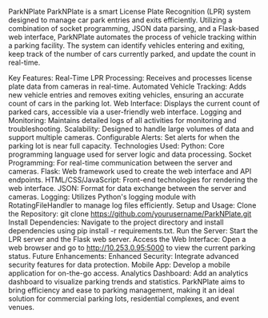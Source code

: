 ParkNPlate
ParkNPlate is a smart License Plate Recognition (LPR) system designed to manage car park entries and exits efficiently. Utilizing a combination of socket programming, JSON data parsing, and a Flask-based web interface, ParkNPlate automates the process of vehicle tracking within a parking facility. The system can identify vehicles entering and exiting, keep track of the number of cars currently parked, and update the count in real-time.

Key Features:
Real-Time LPR Processing: Receives and processes license plate data from cameras in real-time.
Automated Vehicle Tracking: Adds new vehicle entries and removes exiting vehicles, ensuring an accurate count of cars in the parking lot.
Web Interface: Displays the current count of parked cars, accessible via a user-friendly web interface.
Logging and Monitoring: Maintains detailed logs of all activities for monitoring and troubleshooting.
Scalability: Designed to handle large volumes of data and support multiple cameras.
Configurable Alerts: Set alerts for when the parking lot is near full capacity.
Technologies Used:
Python: Core programming language used for server logic and data processing.
Socket Programming: For real-time communication between the server and cameras.
Flask: Web framework used to create the web interface and API endpoints.
HTML/CSS/JavaScript: Front-end technologies for rendering the web interface.
JSON: Format for data exchange between the server and cameras.
Logging: Utilizes Python's logging module with RotatingFileHandler to manage log files efficiently.
Setup and Usage:
Clone the Repository: git clone https://github.com/yourusername/ParkNPlate.git
Install Dependencies: Navigate to the project directory and install dependencies using pip install -r requirements.txt.
Run the Server: Start the LPR server and the Flask web server.
Access the Web Interface: Open a web browser and go to http://10.253.0.95:5000 to view the current parking status.
Future Enhancements:
Enhanced Security: Integrate advanced security features for data protection.
Mobile App: Develop a mobile application for on-the-go access.
Analytics Dashboard: Add an analytics dashboard to visualize parking trends and statistics.
ParkNPlate aims to bring efficiency and ease to parking management, making it an ideal solution for commercial parking lots, residential complexes, and event venues.

